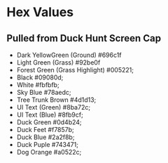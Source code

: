 # Hex Values

## Pulled from Duck Hunt Screen Cap

- Dark YellowGreen (Ground) \#696c1f
- Light Green (Grass) \#92be0f
- Forest Green (Grass Highlight) \#005221;
- Black \#09080d;
- White \#fbfbfb;
- Sky Blue \#78aedc;
- Tree Trunk Brown \#4d1d13;
- UI Text (Green) \#8ba72c;
- UI Text (Blue) \#8fb9cf;
- Duck Green \#0d4b24;
- Duck Feet \#f7857b;
- Duck Blue \#2a2f8b;
- Duck Puple \#743471;
- Dog Orange \#a0522c;

